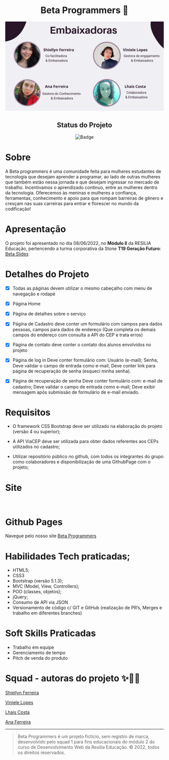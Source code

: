 <h1 align="center"> Beta Programmers 💜</h1>
 <img class="logo-header" src="./src/views/pages/assets/Beta%20Programmers.jpg" alt="">


<div id="inicio" align=center>
<h2><strong>Status do Projeto</strong></h2>

  ![Badge](https://img.shields.io/website?down_message=em%20andamento&label=STATUS&style=for-the-badge&up_message=conclu%C3%ADdo&url=https%3A%2F%2Fytallobruno.github.io%2FProjetoFinalModulo2%2F)

</div> 

# **Sobre**

 A Beta programmers é uma comunidade feita para mulheres estudantes de tecnologia que desejam aprender a programar, ao lado de outras mulheres que também estão nessa jornada e que desejam ingressar no mercado de trabalho. Incentivamos o aprendizado continuo, entre as mulheres dentro da tecnologia. Oferecemos às meninas e mulheres a confiança, ferramentas, conhecimento e apoio para que rompam barreiras de gênero e cresçam nas suas carreiras para entrar e florescer no mundo da codificação!

# **Apresentação**
O projeto foi apresentado no dia 08/06/2022, no **Módulo II** da RESILIA Educação, pertencendo a turma corporativa da Stone **T19 Geração Futuro**: [Beta Slides](https://www.canva.com/design/DAFC2fJIz94/R-VzWgHT1X4CHvwBTXKZIQ/view?utm_content=DAFC2fJIz94&utm_campaign=designshare&utm_medium=link2&utm_source=sharebutton)


# **Detalhes do Projeto**
 
 -  [X] Todas as páginas devem utilizar o mesmo cabeçalho com menu de navegação e rodapé
 -  [X] Página Home
 -  [X] Página de detalhes sobre o serviço
 -  [X] Página de Cadastro deve conter um formulário com campos para dados pessoas, campos para dados de endereço (Que completa os demais campos do endereço com consulta a API do CEP e trata erros)
 -  [X] Página de contato deve conter o contato dos alunos envolvidos no projeto
 -  [X] Página de log in
Deve conter formulário com:
Usuário (e-mail);
Senha, Deve validar o campo de entrada como e-mail, Deve conter link para página de recuperação de senha (esqueci minha senha).
- [X] Página de recuperação de senha
 Deve conter formulário com:
 e-mail de cadastro;
 Deve validar o campo de entrada como e-mail;
 Deve exibir mensagem após submissão de formulário de e-mail enviado.


 # **Requisitos**
   - O framework CSS Bootstrap deve ser utilizado na elaboração do projeto
(versão 4 ou superior);

-  A API ViaCEP deve ser utilizada para obter dados referentes aos CEPs utilizados no
cadastro;

-  Utilizar repositório público no github, com todos os integrantes do grupo como
colaboradores e disponibilização de uma GithubPage com o projeto;

# **Site**

<img  src="./src/views/pages/assets/site-beta.gif" alt="">


# **Github Pages**

Navegue pelo nosso site [Beta Programmers](https://lhaiscosta99.github.io/ProjetoFinalModulo2/)

# **Habilidades Tech praticadas;**
- HTML5;
- CSS3
- Bootstrap (versão 5.1.3);
- MVC (Model, View, Controllers);
- POO (classes, objetos);
- jQuery;
- Consumo de API via JSON
- Versionamento de código c/ GIT e GitHub (realização de PR’s, Merges e trabalho em diferentes branches)
  
# **Soft Skills Praticadas**

- Trabalho em equipe
- Gerenciamento de tempo
- Pitch de venda do produto

# **Squad - autoras do projeto** ✨👩‍💻
[Shiellyn Ferreira](https://github.com/ShiellynFerr) 

[Viniele Lopes](https://github.com/vinielelopes)

[Lhais Costa](https://github.com/LhaisCosta99)

[Ana Ferreira](https://github.com/anacrln)

<hr>

 > Beta Programmers é um projeto fictício, sem registro de marca, desenvolvido pelo squad 1 para fins educacionais do módulo 2 do curso de Desenvolvimento Web da Resilia Educação. © 2022, todos os direitos reservados.

